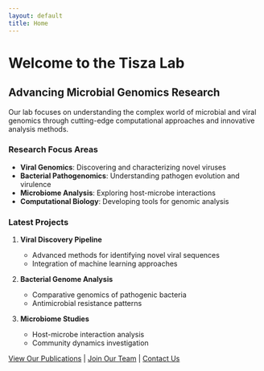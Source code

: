 ```yaml
---
layout: default
title: Home
---
```


# Welcome to the Tisza Lab

## Advancing Microbial Genomics Research

Our lab focuses on understanding the complex world of microbial and viral genomics through cutting-edge computational approaches and innovative analysis methods.

### Research Focus Areas

- **Viral Genomics**: Discovering and characterizing novel viruses
- **Bacterial Pathogenomics**: Understanding pathogen evolution and virulence
- **Microbiome Analysis**: Exploring host-microbe interactions
- **Computational Biology**: Developing tools for genomic analysis

### Latest Projects

1. **Viral Discovery Pipeline**
   - Advanced methods for identifying novel viral sequences
   - Integration of machine learning approaches

2. **Bacterial Genome Analysis**
   - Comparative genomics of pathogenic bacteria
   - Antimicrobial resistance patterns

3. **Microbiome Studies**
   - Host-microbe interaction analysis
   - Community dynamics investigation

[View Our Publications](#) | [Join Our Team](#) | [Contact Us](#)
